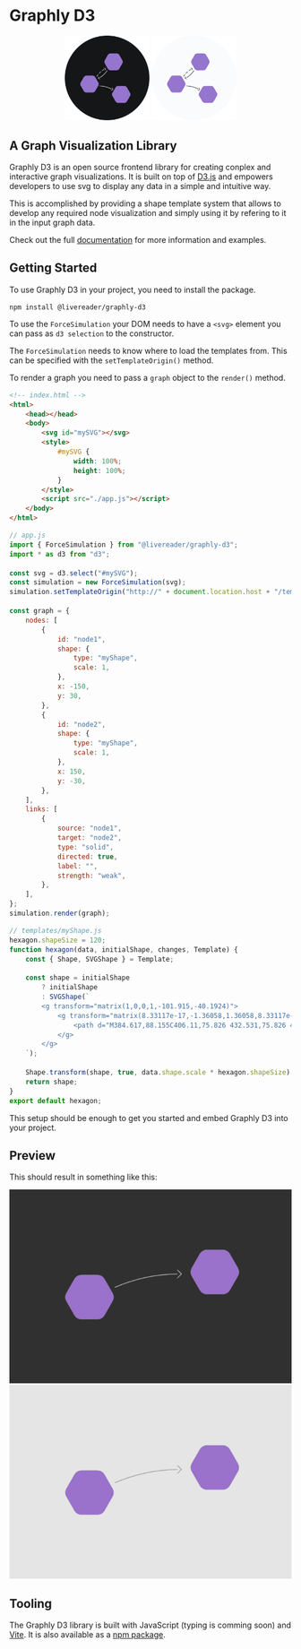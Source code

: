 # Graphly D3

<p align="center">
  <img src="./assets/graphly-d3-icon-dark-round.svg#gh-dark-mode-only" width="30%">
  <img src="./assets/graphly-d3-icon-light-round.svg#gh-light-mode-only" width="30%">
</p>

## A Graph Visualization Library

Graphly D3 is an open source frontend library for creating conplex and interactive graph visualizations.
It is built on top of [D3.js](https://d3js.org/) and empowers developers to use svg to display any data in a simple and intuitive way.

This is accomplished by providing a shape template system that allows to develop any required node visualization and simply using it by refering to it in the input graph data.

Check out the full [documentation](https://graphly-d3.livereader.com) for more information and examples.

## Getting Started

To use Graphly D3 in your project, you need to install the package.

```shell
npm install @livereader/graphly-d3
```

To use the `ForceSimulation` your DOM needs to have a `<svg>` element you can pass as `d3 selection` to the constructor.

The `ForceSimulation` needs to know where to load the templates from. This can be specified with the `setTemplateOrigin()` method.

To render a graph you need to pass a `graph` object to the `render()` method.

```html
<!-- index.html -->
<html>
	<head></head>
	<body>
		<svg id="mySVG"></svg>
		<style>
			#mySVG {
				width: 100%;
				height: 100%;
			}
		</style>
		<script src="./app.js"></script>
	</body>
</html>
```

```js
// app.js
import { ForceSimulation } from "@livereader/graphly-d3";
import * as d3 from "d3";

const svg = d3.select("#mySVG");
const simulation = new ForceSimulation(svg);
simulation.setTemplateOrigin("http://" + document.location.host + "/templates/");

const graph = {
	nodes: [
		{
			id: "node1",
			shape: {
				type: "myShape",
				scale: 1,
			},
			x: -150,
			y: 30,
		},
		{
			id: "node2",
			shape: {
				type: "myShape",
				scale: 1,
			},
			x: 150,
			y: -30,
		},
	],
	links: [
		{
			source: "node1",
			target: "node2",
			type: "solid",
			directed: true,
			label: "",
			strength: "weak",
		},
	],
};
simulation.render(graph);
```

```js
// templates/myShape.js
hexagon.shapeSize = 120;
function hexagon(data, initialShape, changes, Template) {
	const { Shape, SVGShape } = Template;

	const shape = initialShape
		? initialShape
		: SVGShape(`
		<g transform="matrix(1,0,0,1,-101.915,-40.1924)">
			<g transform="matrix(8.33117e-17,-1.36058,1.36058,8.33117e-17,9.05891,870.52)">
				<path d="M384.617,88.155C406.11,75.826 432.531,75.826 454.023,88.155C488.394,107.873 540.748,137.906 575.236,157.69C596.908,170.123 610.273,193.199 610.273,218.184L610.273,356.483C610.273,381.468 596.908,404.544 575.236,416.977C540.748,436.761 488.394,466.794 454.023,486.512C432.531,498.841 406.11,498.841 384.617,486.512C350.246,466.794 297.892,436.761 263.405,416.977C241.733,404.544 228.367,381.468 228.367,356.483L228.367,218.184C228.367,193.199 241.733,170.123 263.405,157.69C297.892,137.906 350.246,107.873 384.617,88.155Z" style="fill: #9575CD;" />
			</g>
		</g>
	`);

	Shape.transform(shape, true, data.shape.scale * hexagon.shapeSize);
	return shape;
}
export default hexagon;
```

This setup should be enough to get you started and embed Graphly D3 into your project.

## Preview

This should result in something like this:

![](./assets/graphly-d3-preview-dark.png#gh-dark-mode-only)
![](./assets/graphly-d3-preview-light.png#gh-light-mode-only)

## Tooling

The Graphly D3 library is built with JavaScript (typing is comming soon) and [Vite](https://vitejs.dev).
It is also available as a [npm package](https://www.npmjs.com/package/@livereader/graphly-d3).
